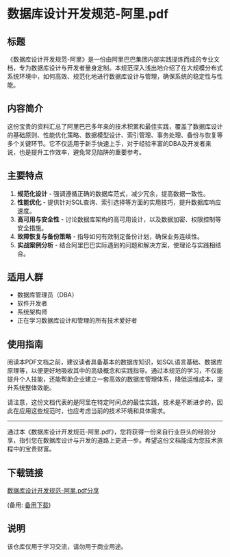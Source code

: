 # 数据库设计开发规范-阿里.pdf

## 标题
《数据库设计开发规范-阿里》是一份由阿里巴巴集团内部实践提炼而成的专业文档，专为数据库设计与开发者量身定制。本规范深入浅出地介绍了在大规模分布式系统环境中，如何高效、规范化地进行数据库设计与管理，确保系统的稳定性与性能。

## 内容简介
这份宝贵的资料汇总了阿里巴巴多年来的技术积累和最佳实践，覆盖了数据库设计的基础原则、性能优化策略、数据模型设计、索引管理、事务处理、备份与恢复等多个关键环节。它不仅适用于新手快速上手，对于经验丰富的DBA及开发者来说，也是提升工作效率，避免常见陷阱的重要参考。

## 主要特点
1. **规范化设计** - 强调遵循正确的数据库范式，减少冗余，提高数据一致性。
2. **性能优化** - 提供针对SQL查询、索引选择等方面的实用技巧，提升数据库响应速度。
3. **高可用与安全性** - 讨论数据库架构的高可用设计，以及数据加密、权限控制等安全措施。
4. **故障恢复与备份策略** - 指导如何有效制定备份计划，确保业务连续性。
5. **实战案例分析** - 结合阿里巴巴实际遇到的问题和解决方案，使理论与实践相结合。

## 适用人群
- 数据库管理员（DBA）
- 软件开发者
- 系统架构师
- 正在学习数据库设计和管理的所有技术爱好者

## 使用指南
阅读本PDF文档之前，建议读者具备基本的数据库知识，如SQL语言基础、数据库原理等，以便更好地吸收其中的高级概念和实践指导。通过本规范的学习，不仅能提升个人技能，还能帮助企业建立一套高效的数据库管理体系，降低运维成本，提升系统整体效能。

请注意，这份文档代表的是阿里在特定时间点的最佳实践，技术是不断进步的，因此在应用这些规范时，也应考虑当前的技术环境和具体需求。

--- 

通过本《数据库设计开发规范-阿里.pdf》，您将获得一份来自行业巨头的经验分享，指引您在数据库设计与开发的道路上更进一步。希望这份文档能成为您技术旅程中的宝贵财富。

## 下载链接
[数据库设计开发规范-阿里.pdf分享](https://pan.quark.cn/s/63a62286c960) 

(备用: [备用下载](https://pan.baidu.com/s/1X12aG4hGuuFEnEFmrglObg?pwd=1234))

## 说明

该仓库仅用于学习交流，请勿用于商业用途。
